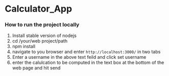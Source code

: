 # Calculator_App
### How to run the project locally

1) Install stable version of nodejs
2) cd /your/web project/path
3) npm install
4) navigate to you browser and enter `http://localhost:3000/` in two tabs
5) Enter a username in the above text feild and click set username
6) enter the calulcation to be computed in the text box at the bottom of the web page and hit send
